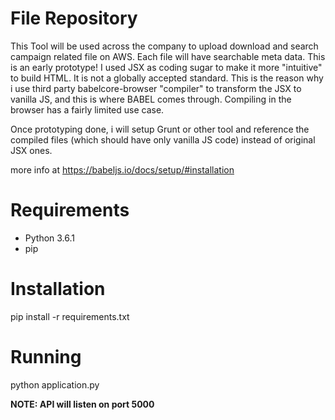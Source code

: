 # File Repository
This Tool will be used across the company to upload download and search campaign related file on AWS. Each file will have searchable meta data. 
This is an early prototype! I used JSX as coding sugar to make it more "intuitive" to build HTML. It  is not a globally accepted standard. This is the reason why i use third party  babelcore-browser  "compiler" to transform the JSX to vanilla JS, and this is where BABEL comes through. Compiling in the browser has a fairly limited use case. 

Once prototyping done, i will setup Grunt or other tool and reference the compiled files (which should have only vanilla JS code) instead of original JSX ones.

more info at https://babeljs.io/docs/setup/#installation

# Requirements

* Python 3.6.1
* pip

# Installation

pip install -r requirements.txt

# Running

python application.py

**NOTE: API will listen on port 5000**